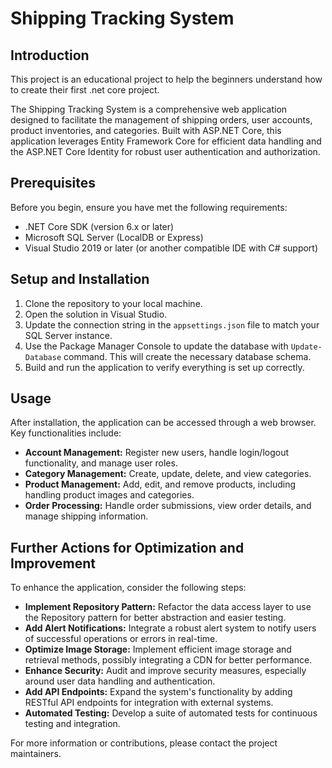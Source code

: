 # Shipping Tracking System

## Introduction
This project is an educational project to help the beginners understand how to create their first .net core project.

The Shipping Tracking System is a comprehensive web application designed to facilitate the management of shipping orders, user accounts, product inventories, and categories. Built with ASP.NET Core, this application leverages Entity Framework Core for efficient data handling and the ASP.NET Core Identity for robust user authentication and authorization.

## Prerequisites
Before you begin, ensure you have met the following requirements:
- .NET Core SDK (version 6.x or later)
- Microsoft SQL Server (LocalDB or Express)
- Visual Studio 2019 or later (or another compatible IDE with C# support)

## Setup and Installation
1. Clone the repository to your local machine.
2. Open the solution in Visual Studio.
3. Update the connection string in the `appsettings.json` file to match your SQL Server instance.
4. Use the Package Manager Console to update the database with `Update-Database` command. This will create the necessary database schema.
5. Build and run the application to verify everything is set up correctly.

## Usage
After installation, the application can be accessed through a web browser. Key functionalities include:

- **Account Management:** Register new users, handle login/logout functionality, and manage user roles.
- **Category Management:** Create, update, delete, and view categories.
- **Product Management:** Add, edit, and remove products, including handling product images and categories.
- **Order Processing:** Handle order submissions, view order details, and manage shipping information.

## Further Actions for Optimization and Improvement
To enhance the application, consider the following steps:

- **Implement Repository Pattern:** Refactor the data access layer to use the Repository pattern for better abstraction and easier testing.
- **Add Alert Notifications:** Integrate a robust alert system to notify users of successful operations or errors in real-time.
- **Optimize Image Storage:** Implement efficient image storage and retrieval methods, possibly integrating a CDN for better performance.
- **Enhance Security:** Audit and improve security measures, especially around user data handling and authentication.
- **Add API Endpoints:** Expand the system's functionality by adding RESTful API endpoints for integration with external systems.
- **Automated Testing:** Develop a suite of automated tests for continuous testing and integration.

For more information or contributions, please contact the project maintainers.
